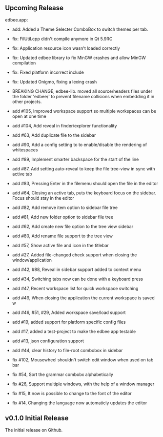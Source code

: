 ## Upcoming Release

edbee.app:

- add: Added a Theme Selecter ComboBox to switch themes per tab.
- fix: FilUtil.cpp didn't compile anymore in Qt 5.9RC
- fix: Application resource icon wasn't loaded correctly
- fix: Updated edbee library to fix MinGW crashes and allow MinGW compilation
- fix: Fixed platform incorrect include 
- fix: Updated Onigmo, fixing a lexing crash
- BREAKING CHANGE, edbee-lib. moved all source/headers files under the folder 'edbee/' to prevent filename collisions when embedding it in other projects.

- add #105, Improved workspace support so multiple workspaces can be open at one time
- add #104, Add reveal in finder/explorer functionality
- add #63, Add duplicate file to the sidebar
- add #90, Add a config setting to to enable/disable the rendering of whitespaces
- add #89, Implement smarter backspace for the start of the line
- add #87, Add setting auto-reveal to keep the file tree-view in sync with active tab
- add #83, Pressing Enter in the filemenu should open the file in the editor
- add #64, Closing an active tab, puts the keyboard focus on the sidebar. Focus should stay in the editor
- add #82, Add remove item option to sidebar file tree
- add #81, Add new folder option to sidebar file tree
- add #62, Add create new file option to the tree view sidebar
- add #80, Add rename file support to the tree view
- add #57, Show active file and icon in the titlebar 
- add #27, Added file-changed check support when closing the window/application
- add #42, #88, Reveal in sidebar support added to context menu
- add #34, Switching tabs now can be done with a keyboard press
- add #47, Recent workspace list for quick workspace switching
- add #49, When closing the application the current workspace is saved w
- add #46, #51, #29, Added workspace save/load support
- add #19, added support for platform specific config files
- add #17, added a test-project to make the edbee app testable
- add #13, json configuration support
- add #44, clear history to file-root combobox in sidebar
- fix #102, Mousewheel shouldn't switch edit window when used on tab bar
- fix #54, Sort the grammar combobx alphabetically
- fix #26, Support multiple windows, with the help of a window manager
- fix #15, It now is possible to change to the font of the editor
- fix #14, Changing the language now automaticly updates the editor 

## v0.1.0 Initial Release

The initial release on Github. 
